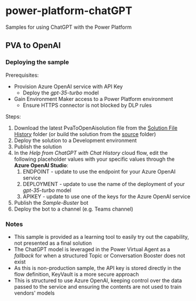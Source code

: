 # power-platform-chatGPT
 Samples for using ChatGPT with the Power Platform

## PVA to OpenAI



### Deploying the sample

Prerequisites:

- Provision Azure OpenAI service with API Key
  - Deploy the *gpt-35-turbo* model
- Gain Environment Maker access to a Power Platform environment
  - Ensure HTTPS connector is not blocked by DLP rules

Steps:

1. Download the latest PvaToOpenAisolution file from the [Solution File History](/solution-file-history/) folder (or build the solution from the [source](/src/PVAtoOpenAI/) folder)
2. Deploy the solution to a Development environment
3. Publish the solution
4. In the *Help from ChatGPT with Chat History* cloud flow, edit the following placeholder values with your specific values through the **Azure OpenAI Studio**:
   1. ENDPOINT - update to use the endpoint for your Azure OpenAI service
   2. DEPLOYMENT - update to use the name of the deployment of your *gpt-35-turbo* model
   3. APIKEY - update to use one of the keys for the Azure OpenAI service
5. Publish the *Sample-Buster* bot
6. Deploy the bot to a channel (e.g. Teams channel)

### Notes

- This sample is provided as a learning tool to easily try out the capability, not presented as a final solution
- The ChatGPT model is leveraged in the Power Virtual Agent as a *fallback* for when a structured Topic or Conversation Booster does not exist
- As this is non-production sample, the API key is stored directly in the flow definition, KeyVault is a more secure approach 
- This is structured to use Azure OpenAI, keeping control over the data passed to the service and ensuring the contents are not used to train vendors' models
